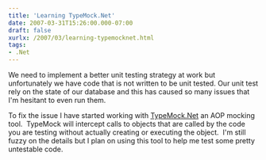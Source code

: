 ```yaml
---
title: 'Learning TypeMock.Net'
date: 2007-03-31T15:26:00.000-07:00
draft: false
xurlx: /2007/03/learning-typemocknet.html
tags: 
- .Net
---
```


We need to implement a better unit testing strategy at work but unfortunately we have code that is not written to be unit tested. Our unit test rely on the state of our database and this has caused so many issues that I'm hesitant to even run them.  
  
To fix the issue I have started working with [TypeMock.Net](http://www.typemock.com/ "TypeMock.Net") an AOP mocking tool.  TypeMock will intercept calls to objects that are called by the code you are testing without actually creating or executing the object.  I'm still fuzzy on the details but I plan on using this tool to help me test some pretty untestable code.